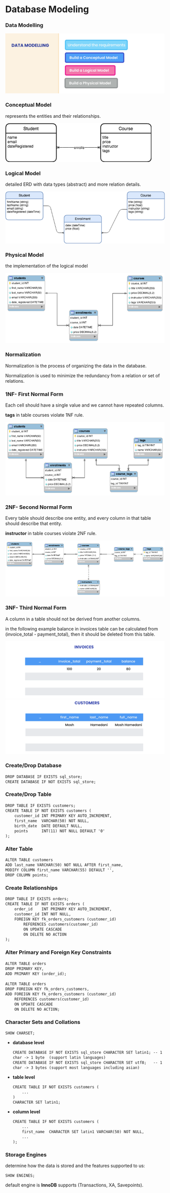 # Database Modeling

### Data Modelling
![](https://github.com/shamy1st/database-modeling/blob/main/images/data-modeling.png)

### Conceptual Model
represents the entities and their relationships.

![](https://github.com/shamy1st/database-modeling/blob/main/images/conceptual-model-erd.png)

### Logical Model
detailed ERD with data types (abstract) and more relation details.

![](https://github.com/shamy1st/database-modeling/blob/main/images/logical-model-erd.png)

### Physical Model
the implementation of the logical model

![](https://github.com/shamy1st/database-modeling/blob/main/images/physical-model-erd.png)

### Normalization

Normalization is the process of organizing the data in the database.

Normalization is used to minimize the redundancy from a relation or set of relations.

### 1NF- First Normal Form
Each cell should have a single value and we cannot have repeated columns.

**tags** in table courses violate 1NF rule.

![](https://github.com/shamy1st/database-modeling/blob/main/images/1nf-erd.png)

### 2NF- Second Normal Form
Every table should describe one entity, and every column in that table should describe that entity.

**instructor** in table courses violate 2NF rule.

![](https://github.com/shamy1st/database-modeling/blob/main/images/2nf-erd.png)

### 3NF- Third Normal Form
A column in a table should not be derived from another columns.

in the following example balance in invoices table can be calculated from (invoice_total - payment_total), then it should be deleted from this table.

![](https://github.com/shamy1st/database-modeling/blob/main/images/3nf-example1.png)
![](https://github.com/shamy1st/database-modeling/blob/main/images/3nf-example2.png)

### Create/Drop Database

    DROP DATABASE IF EXISTS sql_store;
    CREATE DATABASE IF NOT EXISTS sql_store;

### Create/Drop Table

    DROP TABLE IF EXISTS customers;
    CREATE TABLE IF NOT EXISTS customers (
        customer_id INT PRIMARY KEY AUTO_INCREMENT,
        first_name  VARCHAR(50) NOT NULL,
        birth_date  DATE DEFAULT NULL,
        points      INT(11) NOT NULL DEFAULT '0'
    );

### Alter Table

    ALTER TABLE customers
    ADD last_name VARCHAR(50) NOT NULL AFTER first_name,
    MODIFY COLUMN first_name VARCHAR(55) DEFAULT '',
    DROP COLUMN points;

### Create Relationships

    DROP TABLE IF EXISTS orders;
    CREATE TABLE IF NOT EXISTS orders (
        order_id    INT PRIMARY KEY AUTO_INCREMENT,
        customer_id INT NOT NULL,
        FOREIGN KEY fk_orders_customers (customer_id)
            REFERENCES customers(customer_id)
            ON UPDATE CASCADE
            ON DELETE NO ACTION
    );

### Alter Primary and Foreign Key Constraints

    ALTER TABLE orders
    DROP PRIMARY KEY,
    ADD PRIMARY KEY (order_id);

    ALTER TABLE orders
    DROP FOREIGN KEY fk_orders_customers,
    ADD FOREIGN KEY fk_orders_customers (customer_id)
        REFERENCES customers(customer_id)
        ON UPDATE CASCADE
        ON DELETE NO ACTION;

### Character Sets and Collations

    SHOW CHARSET;

* **database level**

      CREATE DATABASE IF NOT EXISTS sql_store CHARACTER SET latin1; -- 1 char -> 1 byte  (support latin languages)
      CREATE DATABASE IF NOT EXISTS sql_store CHARACTER SET utf8;   -- 1 char -> 3 bytes (support most languages including asian)

* **table level**

      CREATE TABLE IF NOT EXISTS customers (
          ...
      )
      CHARACTER SET latin1;

* **column level**

      CREATE TABLE IF NOT EXISTS customers (
          ...
          first_name  CHARACTER SET latin1 VARCHAR(50) NOT NULL,
          ...
      );

### Storage Engines

determine how the data is stored and the features supported to us:

    SHOW ENGINES;

default engine is **InnoDB** supports (Transactions, XA, Savepoints).
